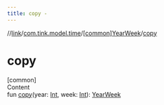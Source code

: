 ```yaml
---
title: copy -
---
```

//[link](../../index.md)/[com.tink.model.time](../index.md)/[[common]YearWeek](index.md)/[copy](copy.md)



# copy  
[common]  
Content  
fun [copy](copy.md)(year: [Int](https://kotlinlang.org/api/latest/jvm/stdlib/kotlin/-int/index.html), week: [Int](https://kotlinlang.org/api/latest/jvm/stdlib/kotlin/-int/index.html)): [YearWeek](index.md)  



